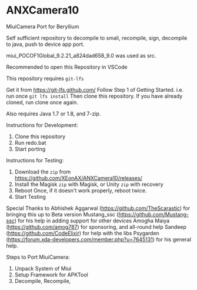 # ANXCamera10
MiuiCamera Port for Beryllium

Self sufficient repository to decompile to smali, recompile, sign, decompile to java, push to device app port.

miui_POCOF1Global_9.2.21_a824dad658_9.0 was used as src.

Recommended to open this Repository in VSCode

This repository requires `git-lfs`

Get it from https://git-lfs.github.com/ 
Follow Step 1 of Getting Started. i.e. run once `git lfs install`
Then clone this repository. If you have already cloned, run clone once again.

Also requires Java 1.7 or 1.8, and 7-zip.

Instructions for Development:

 1. Clone this repository
 2. Run redo.bat 
 3. Start porting

  
Instructions for Testing:

 1. Download the `zip` from https://github.com/XEonAX/ANXCamera10/releases/
 2. Install the Magisk `zip` with Magisk, or Unity `zip` with recovery
 3. Reboot Once, if it doesn't work properly, reboot twice.
 4. Start Testing


Special Thanks to
Abhishek Aggarwal (https://github.com/TheScarastic) for bringing this up to Beta version
Mustang_ssc (https://github.com/Mustang-ssc) for his help in adding support for other devices
Amogha Maiya (https://github.com/amog787) for sponsoring, and all-round help
Sandeep (https://github.com/CodeElixir) for help with the libs
Psygarden (https://forum.xda-developers.com/member.php?u=7645131) for his general help. 



Steps to Port MiuiCamera:
1. Unpack System of Miui
2. Setup Framework for APKTool
3. Decompile, Recompile, 